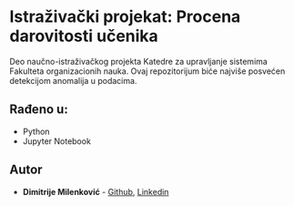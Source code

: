 # Istraživački projekat: Procena darovitosti učenika 

Deo naučno-istraživačkog projekta Katedre za upravljanje sistemima Fakulteta organizacionih nauka. Ovaj repozitorijum biće najviše posvećen detekcijom anomalija u podacima. 


## Rađeno u:

* Python
* Jupyter Notebook


## Autor

* **Dimitrije Milenković** - [Github](https://github.com/DimitrijeM/), [Linkedin](https://www.linkedin.com/in/dimitrijemilenkovicdm/)


